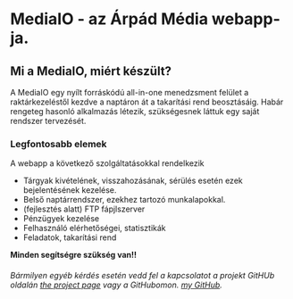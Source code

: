 # MediaIO - az Árpád Média webapp-ja.

## Mi a MediaIO, miért készült?
A MediaIO egy nyílt forráskódú all-in-one menedzsment felület a raktárkezeléstől kezdve a naptáron át a takarítási rend beosztásáig. Habár rengeteg hasonló alkalmazás létezik, szükségesnek láttuk egy saját rendszer tervezését.


### Legfontosabb elemek
A webapp a következő szolgáltatásokkal rendelkezik
- Tárgyak kivételének, visszahozásának, sérülés esetén ezek bejelentésének kezelése.
- Belső naptárrendszer, ezekhez tartozó munkalapokkal.
- (fejlesztés alatt) FTP fápjlszerver
- Pénzügyek kezelése
- Felhasználó elérhetőségei, statisztikák
- Feladatok, takarítási rend



**Minden segítségre szükség van!!**
###### Bármilyen egyéb kérdés esetén vedd fel a kapcsolatot a projekt GitHUb oldalán [the project page](https://github.com/d3rang3/mediaio "the project's page") vagy a GitHubomon. [my GitHub](https://github.com/gutasiadam "my GitHub").
